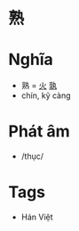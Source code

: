# 熟

# Nghĩa
* 熟 = [火](火.md) [孰](孰.md)
* chín, kỹ càng

# Phát âm
* /thục/

# Tags
* Hán Việt

<script>window.HANZI_FIELD='熟';</script>
